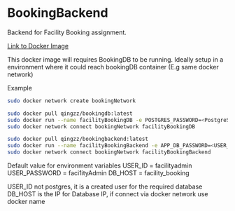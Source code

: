 # BookingBackend

Backend for Facility Booking assignment.

[Link to Docker Image](https://hub.docker.com/repository/docker/qingzz/bookingbackend)

This docker image will requires BookingDB to be running.
Ideally setup in a environment where it could reach bookingDB container (E.g same docker network)

Example 


```sh
sudo docker network create bookingNetwork

sudo docker pull qingzz/bookingdb:latest
sudo docker run --name facilityBookingDB -e POSTGRES_PASSWORD=<PostgreSQL_PASSWORD> -p 5432:5432 -d qingzz/bookingdb:latest
sudo docker network connect bookingNetwork facilityBookingDB

sudo docker pull qingzz/bookingbackend:latest
sudo docker run --name facilityBookingBackend -e APP_DB_PASSWORD=<USER_PASSWORD> -e APP_DB_NAME=<DB_HOST> -e APP_DB_USERNAME=<USER_ID> -e APP_DB_PORT=5432 -e APP_DB_HOST=facilityBookingDB -p 80:8000 -d qingzz/bookingbackend:latest
sudo docker network connect bookingNetwork facilityBookingBackend
```

Default value for environment variables
USER_ID = facilityadmin
USER_PASSWORD = faci1ityAdmin
DB_HOST = facility_booking

USER_ID not postgres, it is a created user for the required database
DB_HOST is the IP for Database IP, if connect via docker network use docker name